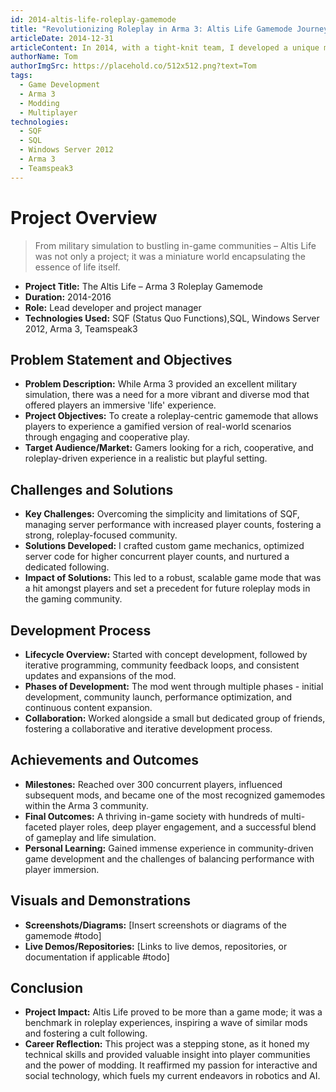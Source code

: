 ```yaml
---
id: 2014-altis-life-roleplay-gamemode
title: "Revolutionizing Roleplay in Arma 3: Altis Life Gamemode Journey"
articleDate: 2014-12-31
articleContent: In 2014, with a tight-knit team, I developed a unique multiplayer roleplay gamemode called Altis Life on Arma 3, attracting over 300 concurrent players and contributing significantly to the gaming landscape.
authorName: Tom
authorImgSrc: https://placehold.co/512x512.png?text=Tom
tags:
  - Game Development
  - Arma 3
  - Modding
  - Multiplayer
technologies:
  - SQF
  - SQL
  - Windows Server 2012
  - Arma 3
  - Teamspeak3
---
```


# Project Overview

> From military simulation to bustling in-game communities – Altis Life was not only a project; it was a miniature world encapsulating the essence of life itself.

- **Project Title:** The Altis Life – Arma 3 Roleplay Gamemode
- **Duration:** 2014-2016
- **Role:** Lead developer and project manager
- **Technologies Used:** SQF (Status Quo Functions),SQL, Windows Server 2012, Arma 3, Teamspeak3

## Problem Statement and Objectives
- **Problem Description:** While Arma 3 provided an excellent military simulation, there was a need for a more vibrant and diverse mod that offered players an immersive 'life' experience.
- **Project Objectives:** To create a roleplay-centric gamemode that allows players to experience a gamified version of real-world scenarios through engaging and cooperative play.
- **Target Audience/Market:** Gamers looking for a rich, cooperative, and roleplay-driven experience in a realistic but playful setting.

## Challenges and Solutions
- **Key Challenges:** Overcoming the simplicity and limitations of SQF, managing server performance with increased player counts, fostering a strong, roleplay-focused community.
- **Solutions Developed:** I crafted custom game mechanics, optimized server code for higher concurrent player counts, and nurtured a dedicated following.
- **Impact of Solutions:** This led to a robust, scalable game mode that was a hit amongst players and set a precedent for future roleplay mods in the gaming community.

## Development Process
- **Lifecycle Overview:** Started with concept development, followed by iterative programming, community feedback loops, and consistent updates and expansions of the mod.
- **Phases of Development:** The mod went through multiple phases - initial development, community launch, performance optimization, and continuous content expansion.
- **Collaboration:** Worked alongside a small but dedicated group of friends, fostering a collaborative and iterative development process.

## Achievements and Outcomes
- **Milestones:** Reached over 300 concurrent players, influenced subsequent mods, and became one of the most recognized gamemodes within the Arma 3 community.
- **Final Outcomes:** A thriving in-game society with hundreds of multi-faceted player roles, deep player engagement, and a successful blend of gameplay and life simulation.
- **Personal Learning:** Gained immense experience in community-driven game development and the challenges of balancing performance with player immersion.

## Visuals and Demonstrations
- **Screenshots/Diagrams:** [Insert screenshots or diagrams of the gamemode #todo]
- **Live Demos/Repositories:** [Links to live demos, repositories, or documentation if applicable #todo]

## Conclusion
- **Project Impact:** Altis Life proved to be more than a game mode; it was a benchmark in roleplay experiences, inspiring a wave of similar mods and fostering a cult following.
- **Career Reflection:** This project was a stepping stone, as it honed my technical skills and provided valuable insight into player communities and the power of modding. It reaffirmed my passion for interactive and social technology, which fuels my current endeavors in robotics and AI.



